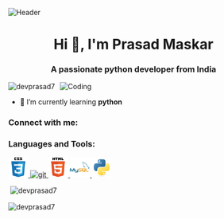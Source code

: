 ![Header](file:///C:/Users/prasa/Downloads/github-header-image.png)


<h1 align="center">Hi 👋, I'm Prasad Maskar</h1>
<h3 align="center">A passionate python developer from India</h3>
<img align="right" alt="Coding" width="400" src="https://www.defteam.com/wordpress/wp-content/themes/defteam/images/PDS/pythonFeature_img.gif">

<p align="left"> <img src="https://komarev.com/ghpvc/?username=devprasad7&label=Profile%20views&color=0e75b6&style=flat" alt="devprasad7" /> </p>

- 🌱 I’m currently learning **python**

<h3 align="left">Connect with me:</h3>
<p align="left">
</p>

<h3 align="left">Languages and Tools:</h3>
<p align="left"> <a href="https://www.w3schools.com/css/" target="_blank" rel="noreferrer"> <img src="https://raw.githubusercontent.com/devicons/devicon/master/icons/css3/css3-original-wordmark.svg" alt="css3" width="40" height="40"/> </a> <a href="https://git-scm.com/" target="_blank" rel="noreferrer"> <img src="https://www.vectorlogo.zone/logos/git-scm/git-scm-icon.svg" alt="git" width="40" height="40"/> </a> <a href="https://www.w3.org/html/" target="_blank" rel="noreferrer"> <img src="https://raw.githubusercontent.com/devicons/devicon/master/icons/html5/html5-original-wordmark.svg" alt="html5" width="40" height="40"/> </a> <a href="https://www.mysql.com/" target="_blank" rel="noreferrer"> <img src="https://raw.githubusercontent.com/devicons/devicon/master/icons/mysql/mysql-original-wordmark.svg" alt="mysql" width="40" height="40"/> </a> <a href="https://www.python.org" target="_blank" rel="noreferrer"> <img src="https://raw.githubusercontent.com/devicons/devicon/master/icons/python/python-original.svg" alt="python" width="40" height="40"/> </a> </p>

<p>&nbsp;<img align="center" src="https://github-readme-stats.vercel.app/api?username=devprasad7&show_icons=true&locale=en" alt="devprasad7" /></p>

<p><img align="center" src="https://github-readme-streak-stats.herokuapp.com/?user=devprasad7&" alt="devprasad7" /></p>
